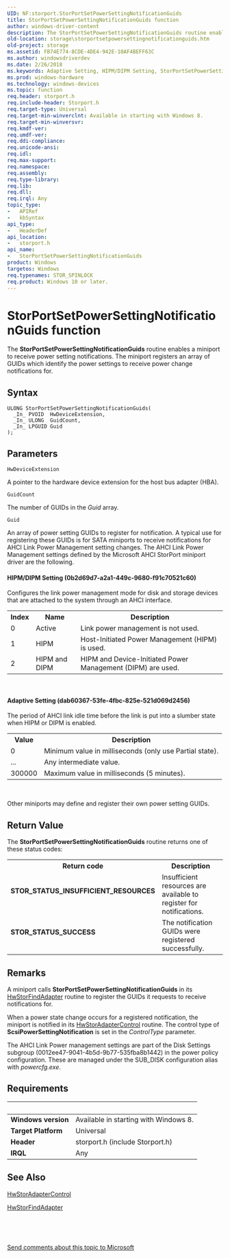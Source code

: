 ```yaml
---
UID: NF:storport.StorPortSetPowerSettingNotificationGuids
title: StorPortSetPowerSettingNotificationGuids function
author: windows-driver-content
description: The StorPortSetPowerSettingNotificationGuids routine enables a miniport to receive power setting notifications. The miniport registers an array of GUIDs which identify the power settings to receive power change notifications for.
old-location: storage\storportsetpowersettingnotificationguids.htm
old-project: storage
ms.assetid: FB74E774-8CDE-4DE4-942E-10AF4BEFF63C
ms.author: windowsdriverdev
ms.date: 2/26/2018
ms.keywords: Adaptive Setting, HIPM/DIPM Setting, StorPortSetPowerSettingNotificationGuids, StorPortSetPowerSettingNotificationGuids routine [Storage Devices], storage.storportsetpowersettingnotificationguids, storport/StorPortSetPowerSettingNotificationGuids
ms.prod: windows-hardware
ms.technology: windows-devices
ms.topic: function
req.header: storport.h
req.include-header: Storport.h
req.target-type: Universal
req.target-min-winverclnt: Available in starting with Windows 8.
req.target-min-winversvr: 
req.kmdf-ver: 
req.umdf-ver: 
req.ddi-compliance: 
req.unicode-ansi: 
req.idl: 
req.max-support: 
req.namespace: 
req.assembly: 
req.type-library: 
req.lib: 
req.dll: 
req.irql: Any
topic_type:
-	APIRef
-	kbSyntax
api_type:
-	HeaderDef
api_location:
-	storport.h
api_name:
-	StorPortSetPowerSettingNotificationGuids
product: Windows
targetos: Windows
req.typenames: STOR_SPINLOCK
req.product: Windows 10 or later.
---
```



# StorPortSetPowerSettingNotificationGuids function
The <b>StorPortSetPowerSettingNotificationGuids</b> routine enables a miniport to receive power setting notifications. The miniport registers an array of GUIDs which identify the power settings to receive power change notifications for.

## Syntax

````
ULONG StorPortSetPowerSettingNotificationGuids(
  _In_ PVOID  HwDeviceExtension,
  _In_ ULONG  GuidCount,
  _In_ LPGUID Guid
);
````

## Parameters

`HwDeviceExtension`

A pointer to the hardware device extension for the host bus adapter (HBA).

`GuidCount`

The number of GUIDs in the <i>Guid</i> array.

`Guid`

An array of power setting GUIDs to register for notification. A typical use for registering these GUIDs is for SATA miniports to receive notifications for AHCI Link Power Management setting changes. The  AHCI Link Power Management settings defined by the Microsoft AHCI StorPort miniport driver are the following.



#### HIPM/DIPM Setting (0b2d69d7-a2a1-449c-9680-f91c70521c60)

Configures the link power management mode for disk and storage devices that are attached to the system through an AHCI interface.

<table>
<tr>
<th>Index</th>
<th>Name</th>
<th>Description</th>
</tr>
<tr>
<td>0</td>
<td>Active</td>
<td>Link power management is not used.</td>
</tr>
<tr>
<td>1</td>
<td>HIPM</td>
<td>Host-Initiated Power Management (HIPM) is used.</td>
</tr>
<tr>
<td>2</td>
<td>HIPM and DIPM</td>
<td>HIPM and Device-Initiated Power Management (DIPM) are used.</td>
</tr>
</table>
 



#### Adaptive Setting (dab60367-53fe-4fbc-825e-521d069d2456)

The period of AHCI link idle time before the link is put into a slumber state when HIPM or DIPM is enabled.

<table>
<tr>
<th>Value</th>
<th>Description</th>
</tr>
<tr>
<td>0</td>
<td>Minimum value in milliseconds (only use Partial state).</td>
</tr>
<tr>
<td>...</td>
<td>Any intermediate value.</td>
</tr>
<tr>
<td>300000</td>
<td>Maximum value in milliseconds (5 minutes).</td>
</tr>
</table>
 

Other miniports may define and register their own power setting GUIDs.


## Return Value

The <b>StorPortSetPowerSettingNotificationGuids</b> routine returns one of these status codes:

<table>
<tr>
<th>Return code</th>
<th>Description</th>
</tr>
<tr>
<td width="40%">
<dl>
<dt><b>STOR_STATUS_INSUFFICIENT_RESOURCES</b></dt>
</dl>
</td>
<td width="60%">
 Insufficient resources are available to register for notifications.

</td>
</tr>
<tr>
<td width="40%">
<dl>
<dt><b>STOR_STATUS_SUCCESS</b></dt>
</dl>
</td>
<td width="60%">
The notification GUIDs were registered successfully.

</td>
</tr>
</table>

## Remarks

A miniport calls <b>StorPortSetPowerSettingNotificationGuids</b> in its <a href="..\storport\nc-storport-hw_find_adapter.md">HwStorFindAdapter</a> routine to register the GUIDs it requests to receive notifications for.

When a power state change occurs for a registered notification, the miniport is notified in its <a href="..\storport\nc-storport-hw_adapter_control.md">HwStorAdapterControl</a> routine. The control type of <b>ScsiPowerSettingNotification</b> is set in the <i>ControlType</i> parameter.

The AHCI Link Power management settings are part of the Disk Settings subgroup (0012ee47-9041-4b5d-9b77-535fba8b1442) in the power policy configuration. These are managed under the SUB_DISK configuration  alias with <i>powercfg.exe</i>.

## Requirements
| &nbsp; | &nbsp; |
| ---- |:---- |
| **Windows version** | Available in starting with Windows 8.  |
| **Target Platform** | Universal |
| **Header** | storport.h (include Storport.h) |
| **IRQL** | Any |

## See Also

<a href="..\storport\nc-storport-hw_adapter_control.md">HwStorAdapterControl</a>



<a href="..\storport\nc-storport-hw_find_adapter.md">HwStorFindAdapter</a>



 

 

<a href="mailto:wsddocfb@microsoft.com?subject=Documentation%20feedback [storage\storage]:%20StorPortSetPowerSettingNotificationGuids routine%20 RELEASE:%20(2/26/2018)&amp;body=%0A%0APRIVACY STATEMENT%0A%0AWe use your feedback to improve the documentation. We don't use your email address for any other purpose, and we'll remove your email address from our system after the issue that you're reporting is fixed. While we're working to fix this issue, we might send you an email message to ask for more info. Later, we might also send you an email message to let you know that we've addressed your feedback.%0A%0AFor more info about Microsoft's privacy policy, see http://privacy.microsoft.com/en-us/default.aspx." title="Send comments about this topic to Microsoft">Send comments about this topic to Microsoft</a>